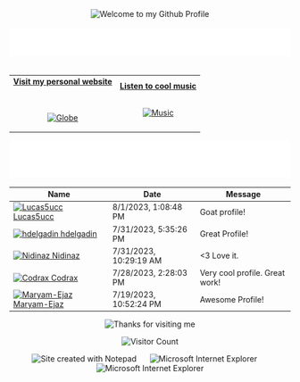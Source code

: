 <!-- "Hero" Header -->
<div align="center">
  <img src="https://github.com/BrunnerLivio/brunnerlivio/blob/master/images/welcome.png?raw=true" style="max-width: 100%;" alt="Welcome to my Github Profile" />
  <br />
  <br />
  <img height="50" alt="My Name is Livio and I like Node.js" src="images/personal_note.svg" />
  <br />
  <br />

</div>

<!-- Social -->
<table width="100%" align="center">
<tr>
<td align="center">
<a href="https://brunnerliv.io">
<strong>Visit my personal website </strong>
<br />
<br />
<br />

<p>

<img alt="Globe" height="80" src="images/globe.gif">
</a>
</p>

</td>


<td align="center">
<a href="https://www.youtube.com/watch?v=3YxaaGgTQYM&ab_channel=EvanescenceVEVO">
<strong>Listen to cool music</strong>
<br />
<br />


<p>
<img height="100" alt="Music" src="images/music.gif"> 
</a>
</p>

</td>
</tr>
</table>

<div align="center">
<a href="https://github.com/BrunnerLivio/brunnerlivio/issues/62#issuecomment-new"><img src="images/guestbook.svg"></a> 
</div>

<!-- Guestbook -->
| Name | Date | Message |
|---|---|---|
| <a href="https://github.com/Lucas5ucc"><img width="24" src="https://avatars.githubusercontent.com/u/139708739?s=24&u=1dfa810b5f9b879858ebdcf22dee7dae3eb09271&v=4" alt="Lucas5ucc" /> Lucas5ucc</a> |8/1/2023, 1:08:48 PM|Goat profile!|
| <a href="https://github.com/hdelgadin"><img width="24" src="https://avatars.githubusercontent.com/u/18224035?s=24&v=4" alt="hdelgadin" /> hdelgadin</a> |7/31/2023, 5:35:26 PM|Great Profile!|
| <a href="https://github.com/Nidinaz"><img width="24" src="https://avatars.githubusercontent.com/u/20345552?s=24&u=b86b71ba179b2533c532fb9ff74db86e29425dbe&v=4" alt="Nidinaz" /> Nidinaz</a> |7/31/2023, 10:29:19 AM|<3 Love it.|
| <a href="https://github.com/Codrax"><img width="24" src="https://avatars.githubusercontent.com/u/68193064?s=24&u=c43ecf346a7996f60a1df3d80c771ba8ed040e87&v=4" alt="Codrax" /> Codrax</a> |7/28/2023, 2:28:03 PM|Very cool profile. Great work!|
| <a href="https://github.com/Maryam-Ejaz"><img width="24" src="https://avatars.githubusercontent.com/u/81904965?s=24&u=c89fe09070fdef69bce84eb6d072a7453e7516c8&v=4" alt="Maryam-Ejaz" /> Maryam-Ejaz</a> |7/19/2023, 10:52:24 PM|Awesome Profile!|
<!-- /Guestbook -->

<!-- Footer -->

<div align="center">

<img height="120" alt="Thanks for visiting me" width="100%" src="https://raw.githubusercontent.com/BrunnerLivio/brunnerlivio/master/images/marquee.svg" />
<br />

![Visitor Count](https://profile-counter.glitch.me/brunnerlivio/count.svg)


<img src="https://raw.githubusercontent.com/BrunnerLivio/brunnerlivio/master/images/notepad.gif" alt="Site created with Notepad" height="30" />
<!-- "margin-right: whatever;" -->
<span>&nbsp;&nbsp;&nbsp;&nbsp;</span>  
<img src="https://raw.githubusercontent.com/BrunnerLivio/brunnerlivio/master/images/ie_logo.gif" alt="Microsoft Internet Explorer" />
<span>&nbsp;&nbsp;&nbsp;&nbsp;</span>  
<img src="https://raw.githubusercontent.com/BrunnerLivio/brunnerlivio/master/images/noframes.gif" alt="Microsoft Internet Explorer" />

</div>
